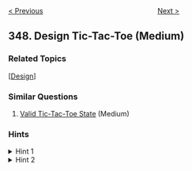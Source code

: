 <!--|This file generated by command(leetcode description); DO NOT EDIT.    |-->
<!--+----------------------------------------------------------------------+-->
<!--|@author    Openset <openset.wang@gmail.com>                           |-->
<!--|@link      https://github.com/openset                                 |-->
<!--|@home      https://github.com/openset/leetcode                        |-->
<!--+----------------------------------------------------------------------+-->

[< Previous](https://github.com/openset/leetcode/tree/master/problems/top-k-frequent-elements "Top K Frequent Elements")
　　　　　　　　　　　　　　　　
[Next >](https://github.com/openset/leetcode/tree/master/problems/intersection-of-two-arrays "Intersection of Two Arrays")

## 348. Design Tic-Tac-Toe (Medium)



### Related Topics
  [[Design](https://github.com/openset/leetcode/tree/master/tag/design/README.md)]

### Similar Questions
  1. [Valid Tic-Tac-Toe State](https://github.com/openset/leetcode/tree/master/problems/valid-tic-tac-toe-state) (Medium)

### Hints
<details>
<summary>Hint 1</summary>
Could you trade extra space such that <code>move()</code> operation can be done in O(1)?
</details>
<details>
<summary>Hint 2</summary>
You need two arrays: int rows[n], int cols[n], plus two variables: diagonal, anti_diagonal.
</details>
